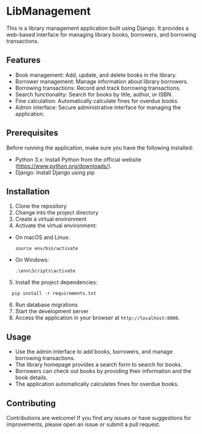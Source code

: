 # LibManagement
This is a library management application built using Django. It provides a web-based interface for managing library books, borrowers, and borrowing transactions.

## Features

- Book management: Add, update, and delete books in the library.
- Borrower management: Manage information about library borrowers.
- Borrowing transactions: Record and track borrowing transactions.
- Search functionality: Search for books by title, author, or ISBN.
- Fine calculation: Automatically calculate fines for overdue books.
- Admin interface: Secure administrative interface for managing the application.

## Prerequisites

Before running the application, make sure you have the following installed:

- Python 3.x: Install Python from the official website (https://www.python.org/downloads/).
- Django: Install Django using pip

## Installation

1. Clone the repository
2. Change into the project directory
3. Create a virtual environment
4. Activate the virtual environment:
- On macOS and Linux:
  ```
  source env/bin/activate
  ```
- On Windows:
  ```
  .\env\Scripts\activate
  ```

5. Install the project dependencies:
  ```
    pip install -r requirements.txt
  ```
  
6. Run database migrations
7. Start the development server
8. Access the application in your browser at `http://localhost:8000`.

## Usage

- Use the admin interface to add books, borrowers, and manage borrowing transactions.
- The library homepage provides a search form to search for books.
- Borrowers can check out books by providing their information and the book details.
- The application automatically calculates fines for overdue books.

## Contributing

Contributions are welcome! If you find any issues or have suggestions for improvements, please open an issue or submit a pull request.


